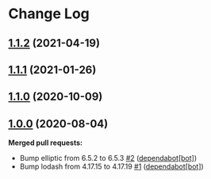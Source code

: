 # Change Log

## [1.1.2](https://github.com/webbuilders-group/silverstripe-datetime-picker-polyfill/compare/1.1.1...1.1.2) (2021-04-19)

## [1.1.1](https://github.com/webbuilders-group/silverstripe-datetime-picker-polyfill/compare/1.1.0...1.1.1) (2021-01-26)

## [1.1.0](https://github.com/webbuilders-group/silverstripe-datetime-picker-polyfill/compare/1.0.0...1.1.0) (2020-10-09)


## [1.0.0](https://github.com/webbuilders-group/silverstripe-datetime-picker-polyfill/tree/1.0.0) (2020-08-04)
**Merged pull requests:**

- Bump elliptic from 6.5.2 to 6.5.3 [\#2](https://github.com/webbuilders-group/silverstripe-datetime-picker-polyfill/pull/2) ([dependabot[bot]](https://github.com/apps/dependabot))
- Bump lodash from 4.17.15 to 4.17.19 [\#1](https://github.com/webbuilders-group/silverstripe-datetime-picker-polyfill/pull/1) ([dependabot[bot]](https://github.com/apps/dependabot))
